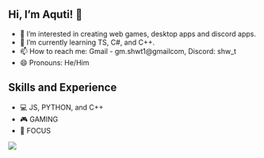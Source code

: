 ## Hi, I’m Aquti! 👋
* 👀 I’m interested in creating web games, desktop apps and discord apps.
* 🌱 I’m currently learning TS, C#, and C++.
* 📫 How to reach me: Gmail - gm.shwt1@gmailcom, Discord: shw_t
* 😄 Pronouns: He/Him

## Skills and Experience
* 💻 JS, PYTHON, and C++
* 🎮 GAMING
* 🎯 FOCUS

<img src="https://github-readme-stats.vercel.app/api?username=Aquti&&show_icons=true&title_color=ffffff&icon_color=bb2acf&text_color=daf7dc&bg_color=151515">

